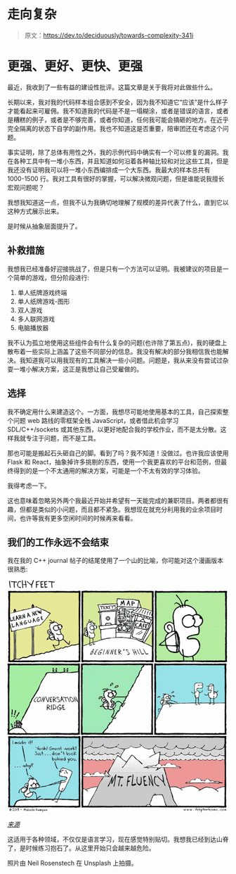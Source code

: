 # 走向复杂

> 原文：<https://dev.to/deciduously/towards-complexity-341i>

# 更强、更好、更快、更强

最近，我收到了一些有益的建设性批评。这篇文章是关于我将对此做些什么。

长期以来，我对我的代码样本组合感到不安全，因为我不知道它“应该”是什么样子才能看起来可雇佣。我不知道我的代码是不是一塌糊涂，或者是错误的语言，或者是糟糕的例子，或者是不够完善，或者你知道，任何我可能会搞砸的地方。在近乎完全隔离的状态下自学的副作用。我也不知道这是否重要，陪审团还在考虑这个问题。

事实证明，除了总体有用性之外，我的示例代码中确实有一个可以修复的漏洞。我在各种工具中有一堆小东西，并且知道如何沿着各种轴比较和对比这些工具，但是我还没有证明我可以将一堆小东西编排成一个大东西。我最大的样本总共有 1000-1500 行。我对工具有很好的掌握，可以解决微观问题，但是谁能说我擅长宏观问题呢？

我想我知道这一点，但我不认为我确切地理解了规模的差异代表了什么，直到它以这种方式展示出来。

是时候从抽象层面提升了。

## 补救措施

我想我已经准备好迎接挑战了，但是只有一个方法可以证明。我被建议的项目是一个简单的游戏，但分阶段进行:

1.  单人纸牌游戏终端
2.  单人纸牌游戏-图形
3.  双人游戏
4.  多人联网游戏
5.  电脑播放器

我不认为孤立地使用这些组件会有什么复杂的问题(也许除了第五点)，我的硬盘上散布着一些实际上涵盖了这些不同部分的信息。我没有解决的部分我相信我也能解决。我知道我可以用我现有的工具解决一些小问题。问题是，我从来没有尝试过杂耍一堆小解决方案，这正是我想让自己受雇做的。

## 选择

我不确定用什么来建造这个。一方面，我想尽可能地使用基本的工具，自己探索整个问题 web 路线的零框架全栈 JavaScript，或者借此机会学习 SDL/C++/sockets 或其他东西，以更好地配合我的学校作业，而不是太分散。这样我就专注于问题，而不是工具。

那也可能是搬起石头砸自己的脚。看到了吗？我不知道！没做过。也许我应该使用 Flask 和 React，抽象掉许多挑剔的东西，使用一个我更喜欢的平台和范例，但最终得到的是一个不太通用的解决方案，可能是一个不太有效的学习体验。

我得考虑一下。

这也意味着忽略另外两个我最近开始并希望有一天能完成的兼职项目。两者都很有趣，但都是类似的小问题，而且都不紧急。我想现在就充分利用我的业余项目时间，也许等我有更多空闲时间的时候再来看看。

## 我们的工作永远不会结束

我在我的 C++ journal 帖子的结尾使用了一个山的比喻，你可能对这个漫画版本很熟悉:

[![mountain comic](img/08c21bfe842e5d5dcb56ea8709f4a0ce.png)](https://res.cloudinary.com/practicaldev/image/fetch/s--EZvawpYM--/c_limit%2Cf_auto%2Cfl_progressive%2Cq_auto%2Cw_880/https://3.bp.blogspot.com/-3qtcA17ygXc/Uj9CGW4GU8I/AAAAAAAABcY/lt6WBJHlZlQ/s1600/38.png)

*[来源](http://www.itchyfeetcomic.com/2013/09/view-from-top.html)*

这适用于各种领域，不仅仅是语言学习，现在感觉特别贴切。我想我已经到达山脊了，是时候练习抱石了。从这里开始只会越来越危险。

照片由 Neil Rosenstech 在 Unsplash 上拍摄。